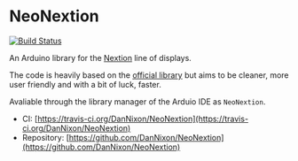 NeoNextion
==========

[![Build Status](https://travis-ci.org/DanNixon/NeoNextion.svg?branch=master)](https://travis-ci.org/DanNixon/NeoNextion)

An Arduino library for the
[Nextion](http://wiki.iteadstudio.com/Nextion_HMI_Solution) line of displays.

The code is heavily based on the [official
library](https://github.com/itead/ITEADLIB_Arduino_Nextion) but aims to be
cleaner, more user friendly and with a bit of luck, faster.

Avaliable through the library manager of the Arduio IDE as `NeoNextion`.

- CI: [https://travis-ci.org/DanNixon/NeoNextion](https://travis-ci.org/DanNixon/NeoNextion)
- Repository: [https://github.com/DanNixon/NeoNextion](https://github.com/DanNixon/NeoNextion)
